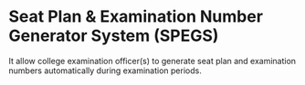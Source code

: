 # Seat Plan & Examination Number Generator System (SPEGS)

It allow college examination officer(s) to generate seat plan and examination numbers automatically during examination periods.
